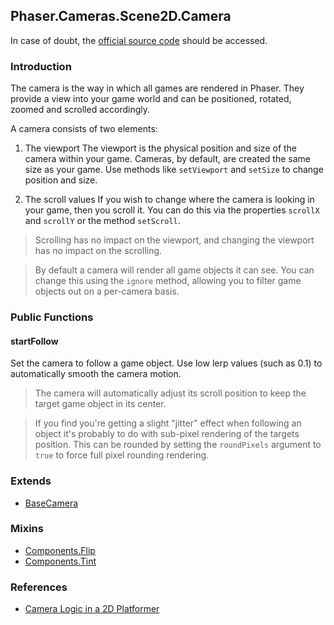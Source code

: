 ## Phaser.Cameras.Scene2D.Camera

In case of doubt, the [official source code](https://github.com/photonstorm/phaser) should be accessed.

### Introduction

The camera is the way in which all games are rendered in Phaser.
They provide a view into your game world and can be positioned, rotated, zoomed and scrolled accordingly.

A camera consists of two elements:

1. The viewport
The viewport is the physical position and size of the camera within your game.
Cameras, by default, are created the same size as your game.
Use methods like `setViewport` and `setSize` to change position and size.

2. The scroll values
If you wish to change where the camera is looking in your game, then you scroll it.
You can do this via the properties `scrollX` and `scrollY` or the method `setScroll`.

> Scrolling has no impact on the viewport, and changing the viewport has no impact on the scrolling.

> By default a camera will render all game objects it can see.
You can change this using the `ignore` method, allowing you to filter game objects out on a per-camera basis.

### Public Functions

#### startFollow
Set the camera to follow a game object.
Use low lerp values (such as 0.1) to automatically smooth the camera motion.

> The camera will automatically adjust its scroll position to keep the target game object in its center.

> If you find you're getting a slight "jitter" effect when following an object it's probably to do with sub-pixel
rendering of the targets position. This can be rounded by setting the `roundPixels` argument to `true` to
force full pixel rounding rendering.

### Extends

- [BaseCamera](https://github.com/digitsensitive/phaser3-typescript/blob/master/cheatsheets/cameras/base-camera.md)

### Mixins

- [Components.Flip](https://github.com/digitsensitive/phaser3-typescript/blob/master/cheatsheets/gameobjects/components/flip.md)
- [Components.Tint](https://github.com/digitsensitive/phaser3-typescript/blob/master/cheatsheets/gameobjects/components/tint.md)

### References

- [Camera Logic in a 2D Platformer](https://www.gamasutra.com/blogs/JochenHeizmann/20171127/310386/Camera_Logic_in_a_2D_Platformer.php)
